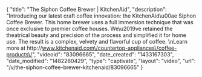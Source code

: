 {
    "title": "The Siphon Coffee Brewer | KitchenAid",
    "description": "Introducing our latest craft coffee innovation: the KitchenAid\u00ae Siphon Coffee Brewer. This home brewer uses a full immersion technique that was once exclusive to premier coffee houses. We\u2019ve retained the theatrical beauty and precision of the process and simplified it for home use. The result is a complex, velvety and flavorful cup of coffee. \nLearn more at http:\/\/www.kitchenaid.com\/countertop-appliances\/coffee-products\/",
    "videoid": "83096665",
    "date_created": "1433167303",
    "date_modified": "1482260429",
    "type": "captivate",
    "layout": "video",
    "url": "\/v\/the-siphon-coffee-brewer-kitchenaid\/83096665"
}